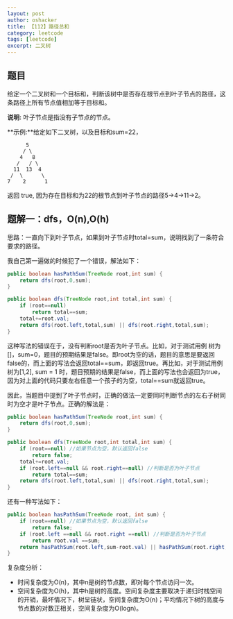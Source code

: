 ```yaml
---
layout: post 
author: oshacker
title: 【112】路径总和
category: leetcode
tags: [leetcode]
excerpt: 二叉树
---
```



## 题目

给定一个二叉树和一个目标和，判断该树中是否存在根节点到叶子节点的路径，这条路径上所有节点值相加等于目标和。

**说明:** 叶子节点是指没有子节点的节点。

**示例:**给定如下二叉树，以及目标和sum=22，
```
      5
     / \
    4   8
   /   / \
  11  13  4
 /  \      \
7    2      1
```
返回 true, 因为存在目标和为22的根节点到叶子节点的路径5->4->11->2。

## 题解一：dfs，O(n),O(h)

思路：一直向下到叶子节点，如果到叶子节点时total=sum，说明找到了一条符合要求的路径。

我自己第一遍做的时候犯了一个错误，解法如下：
```java
public boolean hasPathSum(TreeNode root,int sum) {
    return dfs(root,0,sum);
}

public boolean dfs(TreeNode root,int total,int sum) {
    if (root==null)
        return total==sum;
    total+=root.val;
    return dfs(root.left,total,sum) || dfs(root.right,total,sum);
}
```

这种写法的错误在于，没有判断root是否为叶子节点。比如，对于测试用例 树为[]，sum=0，题目的预期结果是false。即root为空的话，题目的意思是要返回false的，而上面的写法会返回total==sum，即返回true。再比如，对于测试用例 树为[1,2], sum = 1 时，题目预期的结果是false，而上面的写法也会返回为true，因为对上面的代码只要左右任意一个孩子的为空，total==sum就返回true。

因此，当题目中提到了叶子节点时，正确的做法一定要同时判断节点的左右子树同时为空才是叶子节点。正确的解法是：
```java
public boolean hasPathSum(TreeNode root,int sum) {
    return dfs(root,0,sum);
}

public boolean dfs(TreeNode root,int total,int sum) {
    if (root==null) //如果节点为空，默认返回false
        return false;
    total+=root.val;
    if (root.left==null && root.right==null) //判断是否为叶子节点
        return total==sum;
    return dfs(root.left,total,sum) || dfs(root.right,total,sum);
}
```

还有一种写法如下：
```java
public boolean hasPathSum(TreeNode root, int sum) {
    if (root==null) //如果节点为空，默认返回false
        return false;
    if (root.left ==null && root.right ==null) //判断是否为叶子节点
        return root.val ==sum;
    return hasPathSum(root.left,sum-root.val) || hasPathSum(root.right,sum-root.val);
}
```

复杂度分析：
+ 时间复杂度为O(n)，其中n是树的节点数，即对每个节点访问一次。
+ 空间复杂度为O(h)，其中h是树的高度。空间复杂度主要取决于递归时栈空间的开销，最坏情况下，树呈链状，空间复杂度为O(n)；平均情况下树的高度与节点数的对数正相关，空间复杂度为O(logn)。
